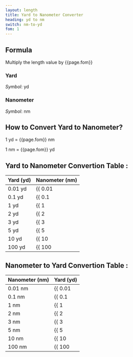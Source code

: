```yaml
---
layout: length
title: Yard to Nanometer Converter
heading: yd to nm
switch: nm-to-yd
fom: 1
---
```


## Formula
Multiply the length value by {{page.fom}}

### Yard
*Symbol*: yd

### Nanometer
*Symbol*: nm

## How to Convert Yard to Nanometer?
1 yd = {{page.fom}} nm

1 nm = {{page.fom}} yd

## Yard to Nanometer Convertion Table :

| Yard (yd) | Nanometer (nm) |
| ---- | ---- |
| 0.01 yd | {{ 0.01 | times: page.fom | round: 5 }} nm |
| 0.1 yd | {{ 0.1 | times: page.fom | round: 5 }} nm |
| 1 yd | {{ 1 | times: page.fom | round: 5 }} nm |
| 2 yd | {{ 2 | times: page.fom | round: 5 }} nm |
| 3 yd | {{ 3 | times: page.fom | round: 5 }} nm |
| 5 yd | {{ 5 | times: page.fom | round: 5 }} nm |
| 10 yd | {{ 10 | times: page.fom | round: 5 }} nm |
| 100 yd | {{ 100 | times: page.fom | round: 5 }} nm |

## Nanometer to Yard Convertion Table :

| Nanometer (nm) | Yard (yd) |
| ---- | ---- |
| 0.01 nm | {{ 0.01 | divided_by: page.fom | round: 5 }} yd |
| 0.1 nm | {{ 0.1 | divided_by: page.fom | round: 5 }} yd |
| 1 nm | {{ 1 | divided_by: page.fom | round: 5 }} yd |
| 2 nm | {{ 2 | divided_by: page.fom | round: 5 }} yd |
| 3 nm | {{ 3 | divided_by: page.fom | round: 5 }} yd |
| 5 nm | {{ 5 | divided_by: page.fom | round: 5 }} yd |
| 10 nm | {{ 10 | divided_by: page.fom | round: 5 }} yd |
| 100 nm | {{ 100 | divided_by: page.fom | round: 5 }} yd |

<script>
selectInput[6].selected = true
selectOutput[0].selected = true
</script>
